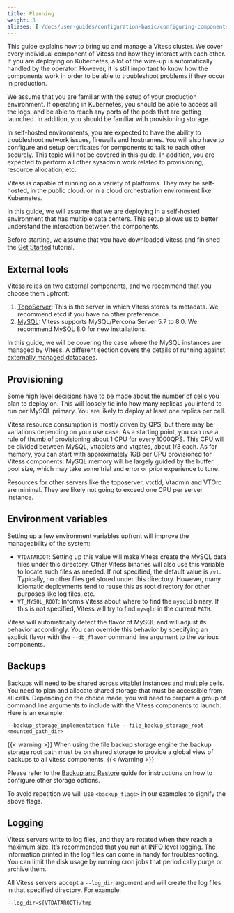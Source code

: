 ```yaml
---
title: Planning
weight: 3
aliases: ['/docs/user-guides/configuration-basic/configuring-components/'] 
---
```


This guide explains how to bring up and manage a Vitess cluster. We cover every individual component of Vitess and how they interact with each other. If you are deploying on Kubernetes, a lot of the wire-up is automatically handled by the operator. However, it is still important to know how the components work in order to be able to troubleshoot problems if they occur in production.

We assume that you are familiar with the setup of your production environment. If operating in Kubernetes, you should be able to access all the logs, and be able to reach any ports of the pods that are getting launched. In addition, you should be familiar with provisioning storage.

In self-hosted environments, you are expected to have the ability to troubleshoot network issues, firewalls and hostnames. You will also have to configure and setup certificates for components to talk to each other securely. This topic will not be covered in this guide. In addition, you are expected to perform all other sysadmin work related to provisioning, resource allocation, etc.

Vitess is capable of running on a variety of platforms. They may be self-hosted, in the public cloud, or in a cloud orchestration environment like Kubernetes.

In this guide, we will assume that we are deploying in a self-hosted environment that has multiple data centers. This setup allows us to better understand the interaction between the components.

Before starting, we assume that you have downloaded Vitess and finished the [Get Started](../../../get-started) tutorial.

## External tools

Vitess relies on two external components, and we recommend that you choose them upfront:

1. [TopoServer](../../../concepts/topology-service/): This is the server in which Vitess stores its metadata. We recommend etcd if you have no other preference.
2. [MySQL](../../../overview/supported-databases/): Vitess supports MySQL/Percona Server 5.7 to 8.0. We recommend MySQL 8.0 for new installations.

In this guide, we will be covering the case where the MySQL instances are managed by Vitess. A different section covers the details of running against [externally managed databases](../../configuration-advanced/unmanaged-tablet).

## Provisioning

Some high level decisions have to be made about the number of cells you plan to deploy on. This will loosely tie into how many replicas you intend to run per MySQL primary. You are likely to deploy at least one replica per cell.

Vitess resource consumption is mostly driven by QPS, but there may be variations depending on your use case. As a starting point, you can use a rule of thumb of provisioning about 1 CPU for every 1000QPS. This CPU will be divided between MySQL, vttablets and vtgates, about 1/3 each. As for memory, you can start with approximately 1GB per CPU provisioned for Vitess components. MySQL memory will be largely guided by the buffer pool size, which may take some trial and error or prior experience to tune.

Resources for other servers like the toposerver, vtctld, Vtadmin and VTOrc are minimal. They are likely not going to exceed one CPU per server instance.

## Environment variables

Setting up a few environment variables upfront will improve the manageability of the system:

* `VTDATAROOT`: Setting up this value will make Vitess create the MySQL data files under this directory. Other Vitess binaries will also use this variable to locate such files as needed. If not specified, the default value is `/vt`. Typically, no other files get stored under this directory. However, many idiomatic deployments tend to reuse this as root directory for other purposes like log files, etc.
* `VT_MYSQL_ROOT`: Informs Vitess about where to find the `mysqld` binary. If this is not specified, Vitess will try to find `mysqld` in the current `PATH`.

Vitess will automatically detect the flavor of MySQL and will adjust its behavior accordingly. You can override this behavior by specifying an explicit flavor with the `--db_flavor` command line argument to the various components.

## Backups

Backups will need to be shared across vttablet instances and multiple cells. You need to plan and allocate shared storage that must be accessible from all cells. Depending on the choice made, you will need to prepare a group of command line arguments to include with the Vitess components to launch. Here is an example:

```text
--backup_storage_implementation file --file_backup_storage_root <mounted_path_dir>
```

{{< warning >}}
When using the file backup storage engine the backup storage root path must be on shared storage to provide a global view of backups to all vitess components.
{{< /warning >}}

Please refer to the [Backup and Restore](../../operating-vitess/backup-and-restore) guide for instructions on how to configure other storage options.

To avoid repetition we will use `<backup_flags>` in our examples to signify the above flags.

## Logging

Vitess servers write to log files, and they are rotated when they reach a maximum size. It’s recommended that you run at INFO level logging. The information printed in the log files can come in handy for troubleshooting. You can limit the disk usage by running cron jobs that periodically purge or archive them.

All Vitess servers accept a `--log_dir` argument and will create the log files in that specified directory. For example:

```text
--log_dir=${VTDATAROOT}/tmp
```
